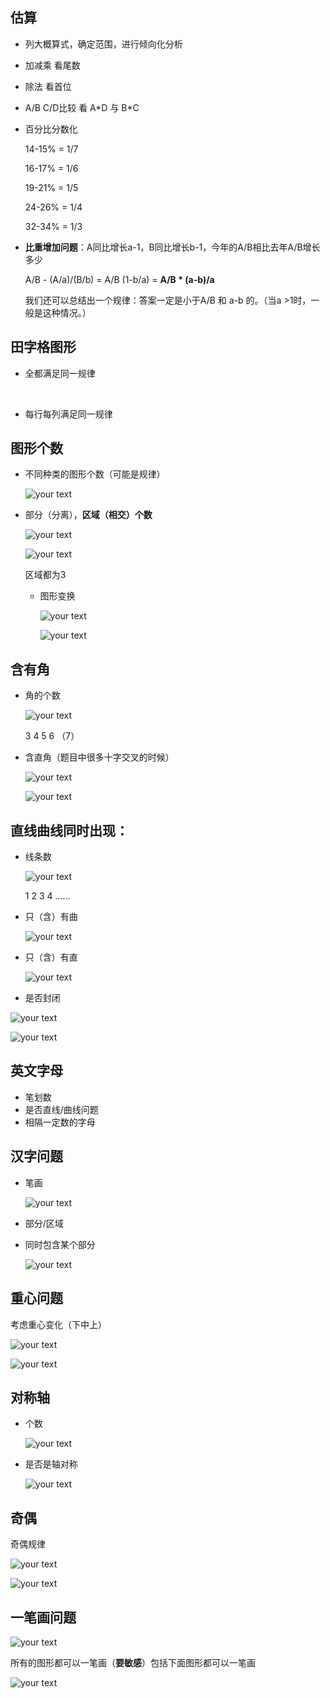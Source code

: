 ## 估算

- 列大概算式，确定范围，进行倾向化分析


- 加减乘 看尾数

- 除法 看首位

- A/B C/D比较 看 A\*D 与 B\*C  

- 百分比分数化

  14-15% = 1/7

  16-17% = 1/6

  19-21% = 1/5

  24-26% = 1/4

  32-34% = 1/3

- **比重增加问题**：A同比增长a-1，B同比增长b-1，今年的A/B相比去年A/B增长多少

  A/B - (A/a)/(B/b) = A/B (1-b/a) = **A/B * (a-b)/a**

  我们还可以总结出一个规律：答案一定是小于A/B 和 a-b 的。（当a >1时，一般是这种情况。）

   

## 田字格图形

- 全都满足同一规律

  ​

- 每行每列满足同一规律 





## 图形个数

- 不同种类的图形个数（可能是规律）

  ![your text](http://o7bk1ffzo.bkt.clouddn.com/1503638665004)

- 部分（分离），**区域（相交）个数**

  ![your text](http://o7bk1ffzo.bkt.clouddn.com/1503638700202)

  ![your text](http://o7bk1ffzo.bkt.clouddn.com/1503638723780)

  区域都为3

  - 图形变换

    ![your text](http://o7bk1ffzo.bkt.clouddn.com/1503638843426)

    ![your text](http://o7bk1ffzo.bkt.clouddn.com/1503638818037)

## 含有角

- 角的个数

  ![your text](http://o7bk1ffzo.bkt.clouddn.com/1503638233859)

  3 4 5 6 （7）

- 含直角（题目中很多十字交叉的时候）

  ![your text](http://o7bk1ffzo.bkt.clouddn.com/1503638210721)

  ![your text](http://o7bk1ffzo.bkt.clouddn.com/1503638280825)



## 直线曲线同时出现：

- 线条数

  ![your text](http://o7bk1ffzo.bkt.clouddn.com/1503638326050)

  1 2 3 4 ……

- 只（含）有曲

  ![your text](http://o7bk1ffzo.bkt.clouddn.com/1503638143495)

- 只（含）有直

  ![your text](http://o7bk1ffzo.bkt.clouddn.com/1503638123337)

- 是否封闭

![your text](http://o7bk1ffzo.bkt.clouddn.com/1503638107794)

![your text](http://o7bk1ffzo.bkt.clouddn.com/1503638775472)

## 英文字母

- 笔划数
- 是否直线/曲线问题
- 相隔一定数的字母

## 汉字问题

- 笔画

  ![your text](http://o7bk1ffzo.bkt.clouddn.com/1503638867361)

- 部分/区域

- 同时包含某个部分

  ![your text](http://o7bk1ffzo.bkt.clouddn.com/1503638584044)

## 重心问题

考虑重心变化（下中上）

![your text](http://o7bk1ffzo.bkt.clouddn.com/1503638484132)

![your text](http://o7bk1ffzo.bkt.clouddn.com/1503638504102)



## 对称轴

- 个数

  ![your text](http://o7bk1ffzo.bkt.clouddn.com/1503638920698)

- 是否是轴对称

  ![your text](http://o7bk1ffzo.bkt.clouddn.com/1503639039043)

## 奇偶

奇偶规律

![your text](http://o7bk1ffzo.bkt.clouddn.com/1503639211968)

![your text](http://o7bk1ffzo.bkt.clouddn.com/1503639226621)





## 一笔画问题

![your text](http://o7bk1ffzo.bkt.clouddn.com/1503639330237)

所有的图形都可以一笔画（**要敏感**）包括下面图形都可以一笔画

![your text](http://o7bk1ffzo.bkt.clouddn.com/1503639362150)